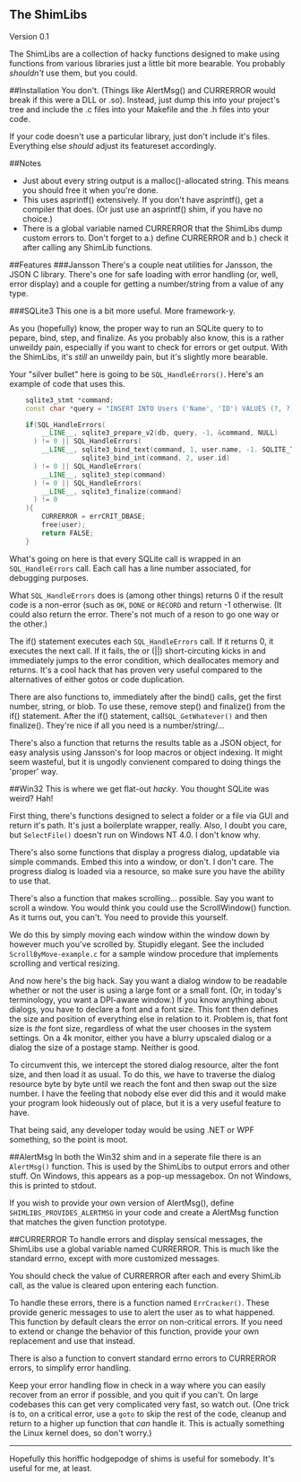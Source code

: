 The ShimLibs
---
Version 0.1

The ShimLibs are a collection of hacky functions designed to make using functions from various libraries just a little bit more bearable. You probably *shouldn't* use them, but you could.

##Installation
You don't. (Things like AlertMsg() and CURRERROR would break if this were a DLL or .so). Instead, just dump this into your project's tree and include the .c files into your Makefile and the .h files into your code.

If your code doesn't use a particular library, just don't include it's files. Everything else *should* adjust its featureset accordingly.

##Notes
* Just about every string output is a malloc()-allocated string. This means you should free it when you're done.
* This uses asprintf() extensively. If you don't have asprintf(), get a compiler that does. (Or just use an asprintf() shim, if you have no choice.)
* There is a global variable named CURRERROR that the ShimLibs dump custom errors to. Don't forget to a.) define CURRERROR and b.) check it after calling any ShimLib functions.

##Features
###Jansson
There's a couple neat utilities for Jansson, the JSON C library. There's one for safe loading with error handling (or, well, error display) and a couple for getting a number/string from a value of any type.

###SQLite3
This one is a bit more useful. More framework-y.

As you (hopefully) know, the proper way to run an SQLite query to to pepare, bind, step, and finalize. As you probably also know, this is a rather unweildy pain, especially if you want to check for errors or get output. With the ShimLibs, it's *still* an unweildy pain, but it's slightly more bearable.

Your "silver bullet" here is going to be `SQL_HandleErrors()`. Here's an example of code that uses this.

```cpp
	sqlite3_stmt *command;
	const char *query = "INSERT INTO Users ('Name', 'ID') VALUES (?, ?);";

	if(SQL_HandleErrors(
		__LINE__, sqlite3_prepare_v2(db, query, -1, &command, NULL)
	  ) != 0 || SQL_HandleErrors(
		__LINE__, sqlite3_bind_text(command, 1, user.name, -1. SQLITE_TRANSIENT) |
		          sqlite3_bind_int(command, 2, user.id)
	  ) != 0 || SQL_HandleErrors(
		__LINE__, sqlite3_step(command)
	  ) != 0 || SQL_HandleErrors(
		__LINE__, sqlite3_finalize(command)
	  ) != 0
	){
		CURRERROR = errCRIT_DBASE;
		free(user);
		return FALSE;
	}
```

What's going on here is that every SQLite call is wrapped in an `SQL_HandleErrors` call. Each call has a line number associated, for debugging purposes.

What `SQL_HandleErrors` does is (among other things) returns 0 if the result code is a non-error (such as `OK`, `DONE` or `RECORD` and return -1 otherwise. (It could also return the error. There's not much of a reson to go one way or the other.)

The if() statement executes each `SQL_HandleErrors` call. If it returns 0, it executes the next call. If it fails, the or (||) short-circuting kicks in and immediately jumps to the error condition, which deallocates memory and returns. It's a cool hack that has proven very useful compared to the alternatives of either gotos or code duplication.

There are also functions to, immediately after the bind() calls, get the first number, string, or blob. To use these, remove step() and finalize() from the if() statement. After the if() statement, call`SQL_GetWhatever()` and then finalize(). They're nice if all you need is a number/string/...

There's also a function that returns the results table as a JSON object, for easy analysis using Jansson's for loop macros or object indexing. It might seem wasteful, but it is ungodly convienent compared to doing things the 'proper' way.

##Win32
This is where we get flat-out *hacky*. You thought SQLite was weird? Hah!

First thing, there's functions designed to select a folder or a file via GUI and return it's path. It's just a boilerplate wrapper, really. Also, I doubt you care, but `SelectFile()` doesn't run on Windows NT 4.0. I don't know why.

There's also some functions that display a progress dialog, updatable via simple commands. Embed this into a window, or don't. I don't care. The progress dialog is loaded via a resource, so make sure you have the ability to use that.

There's also a function that makes scrolling... possible. Say you want to scroll a window. You would think you could use the ScrollWindow() function.  As it turns out, you can't. You need to provide this yourself. 

We do this by simply moving each window within the window down by however much you've scrolled by. Stupidly elegant. See the included `ScrollByMove-example.c` for a sample window procedure that implements scrolling and vertical resizing.

And now here's the big hack. Say you want a dialog window to be readable whether or not the user is using a large font or a small font. (Or, in today's terminology, you want a DPI-aware window.) If you know anything about dialogs, you have to declare a font and a font size. This font then defines the size and position of everything else in relation to it.  Problem is, that font size is *the* font size, regardless of what the user chooses in the system settings. On a 4k monitor, either you have a blurry upscaled dialog or a dialog the size of a postage stamp. Neither is good.

To circumvent this, we intercept the stored dialog resource, alter the font size, and then load it as usual. To do this, we have to traverse the dialog resource byte by byte until we reach the font and then swap out the size number. I have the feeling that nobody else ever did this and it would make your program look hideously out of place, but it is a very useful feature to have.

That being said, any developer today would be using .NET or WPF something, so the point is moot.

##AlertMsg
In both the Win32 shim and in a seperate file there is an `AlertMsg()` function. This is used by the ShimLibs to output errors and other stuff. On Windows, this appears as a pop-up messagebox. On not Windows, this is printed to stdout.

If you wish to provide your own version of AlertMsg(), define `SHIMLIBS_PROVIDES_ALERTMSG` in your code and create a AlertMsg function that matches the given function prototype.

##CURRERROR
To handle errors and display sensical messages, the ShimLibs use a global variable named CURRERROR. This is much like the standard errno, except with more customized messages.

You should check the value of CURRERROR after each and every ShimLib call, as the value is cleared upon entering each function.

To handle these errors, there is a function named `ErrCracker()`. These provide generic messages to use to alert the user as to what happened. This function by default clears the error on non-critical errors. If you need to extend or change the behavior of this function, provide your own replacement and use that instead.

There is also a function to convert standard errno errors to CURRERROR errors, to simplify error handling.

Keep your error handling flow in check in a way where you can easily recover from an error if possible, and you quit if you can't. On large codebases this can get very complicated very fast, so watch out. (One trick is to, on a critical error, use a `goto` to skip the rest of the code, cleanup and return to a higher up function that *can* handle it. This is actually something the Linux kernel does, so don't worry.)

---

Hopefully this horiffic hodgepodge of shims is useful for somebody. It's useful for me, at least.
